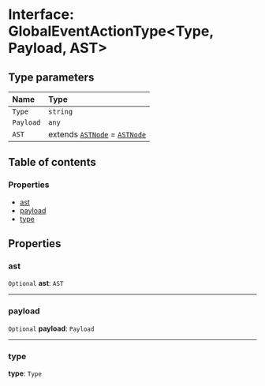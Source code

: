 # Interface: GlobalEventActionType\<Type, Payload, AST>

## Type parameters

| Name | Type |
| :------ | :------ |
| `Type` | `string` |
| `Payload` | `any` |
| `AST` | extends [`ASTNode`](/auto-docs/free-layout-editor/classes/ASTNode.md) = [`ASTNode`](/auto-docs/free-layout-editor/classes/ASTNode.md) |

## Table of contents

### Properties

* [ast](/auto-docs/free-layout-editor/interfaces/GlobalEventActionType.md#ast)
* [payload](/auto-docs/free-layout-editor/interfaces/GlobalEventActionType.md#payload)
* [type](/auto-docs/free-layout-editor/interfaces/GlobalEventActionType.md#type)

## Properties

### ast

`Optional` **ast**: `AST`

***

### payload

`Optional` **payload**: `Payload`

***

### type

**type**: `Type`
